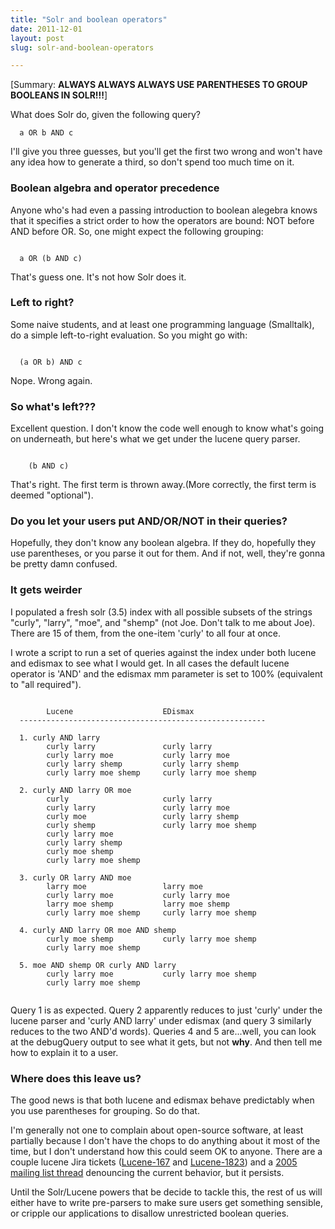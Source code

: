 ```yaml
---
title: "Solr and boolean operators"
date: 2011-12-01
layout: post
slug: solr-and-boolean-operators

---
```


[Summary: **ALWAYS ALWAYS ALWAYS USE PARENTHESES TO GROUP BOOLEANS IN SOLR!!!**]

What does Solr do, given the following query?


~~~
  a OR b AND c
~~~~


I'll give you three guesses, but you'll get the first two wrong
and won't have any idea how to generate a third, so don't spend too much time on it.

### Boolean algebra and operator precedence

Anyone who's had even a passing introduction to boolean alegebra knows that it specifies a strict order to how the operators are bound: NOT before AND before OR. So, one might expect the following grouping:


~~~

  a OR (b AND c)

~~~~


That's guess one. It's not how Solr does it.

### Left to right?

Some naive students, and at least one programming language (Smalltalk), do a simple left-to-right evaluation. So you might go with:


~~~

  (a OR b) AND c

~~~~


Nope. Wrong again.

### So what's left???

Excellent question. I don't know the code well enough to know what's going on underneath, but here's what we get under the lucene query parser.


~~~

    (b AND c)

~~~~


That's right. The first term is thrown away.(More correctly, the first term is deemed "optional").

### Do you let your users put AND/OR/NOT in their queries?

Hopefully, they don't know any boolean algebra. If they do, hopefully they use parentheses, or you parse it out for them. And if not, well, they're gonna be pretty damn confused.

### It gets weirder

I populated a fresh solr (3.5) index with all possible subsets of the strings "curly", "larry", "moe", and "shemp" (not Joe. Don't talk to me about Joe). There are 15 of them, from the one-item 'curly' to all four at once.

I wrote a script to run a set of queries against the index under both lucene and edismax to see what I would get. In all cases the default lucene operator is 'AND' and the edismax mm parameter is set to 100% (equivalent to "all required").


~~~

        Lucene                    EDismax
  -------------------------------------------------------

  1. curly AND larry
        curly larry               curly larry
        curly larry moe           curly larry moe
        curly larry shemp         curly larry shemp
        curly larry moe shemp     curly larry moe shemp

  2. curly AND larry OR moe
        curly                     curly larry
        curly larry               curly larry moe
        curly moe                 curly larry shemp
        curly shemp               curly larry moe shemp
        curly larry moe
        curly larry shemp
        curly moe shemp
        curly larry moe shemp

  3. curly OR larry AND moe
        larry moe                 larry moe
        curly larry moe           curly larry moe
        larry moe shemp           larry moe shemp
        curly larry moe shemp     curly larry moe shemp

  4. curly AND larry OR moe AND shemp
        curly moe shemp           curly larry moe shemp
        curly larry moe shemp

  5. moe AND shemp OR curly AND larry
        curly larry moe           curly larry moe shemp
        curly larry moe shemp


~~~~


Query 1 is as expected. Query 2 apparently reduces to just 'curly' under the lucene parser and 'curly AND larry' under edismax (and query 3 similarly reduces to the two AND'd words). Queries 4 and 5 are...well, you can look at the debugQuery output to see what it gets, but not **why**. And then tell me how to explain it to a user.

### Where does this leave us?

The good news is that both lucene and edismax behave predictably when you use parentheses for grouping. So do that.

I'm generally not one to complain about open-source software, at least partially because I don't have the chops to do anything about it most of the time, but I don't understand how this could seem OK to anyone. There are a couple lucene Jira tickets ([Lucene-167](https://issues.apache.org/jira/browse/LUCENE-167) and [Lucene-1823](https://issues.apache.org/jira/browse/LUCENE-1823)) and a [2005 mailing list thread](http://www.mail-archive.com/java-user@lucene.apache.org/msg00008.html) denouncing the current behavior, but it persists.

Until the Solr/Lucene powers that be decide to tackle this, the rest of us will either have to write pre-parsers to make sure users get something sensible, or cripple our applications to disallow unrestricted boolean queries.
